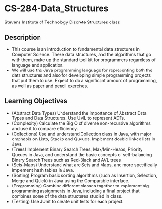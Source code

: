 # CS-284-Data_Structures
Stevens Institute of Technology Discrete Structures class

## Description 
* This course is an introduction to fundamental data structures in Computer Science. These data structures, and the algorithms that go with them, make up the standard tool kit for programmers regardless of language and application.
* We will use the Java programming language for representing both the data structures and also for developing  simple  programming  projects that put them to use. Expect to do a significant amount of programming, as well as paper and pencil exercises.

## Learning Objectives 
* (Abstract Data Types) Understand the importance of Abstract Data Types and Data Structures. Use UML to represent ADTs.
* (Complexity) Calculate the Big O of diverse non-recursive algorithms and use it to compare efficiency.
* (Collections) Use and understand Collection class in Java, with major emphasis on Lists, Stacks and Queues. Implement double linked lists in Java.
* (Trees) Implement Binary Search Trees, Max/Min-Heaps, Priority Queues in Java, and understand the basic concepts of self-balancing Binary Search Trees such as Red-Black and AVL trees.
* (Sets-Maps) Understand what are Sets and Maps, and more specifically implement hash tables in Java.
* (Sorting) Program basic sorting algorithms (such as Insertion, Selection, Merge and Quick) in Java using the Comparable interface.
* (Programming) Combine different classes together to implement big programming assignments in Java, including a final project that combines some of the data structures studied in class.
* (Testing) Use JUnit to create unit tests for each project.
